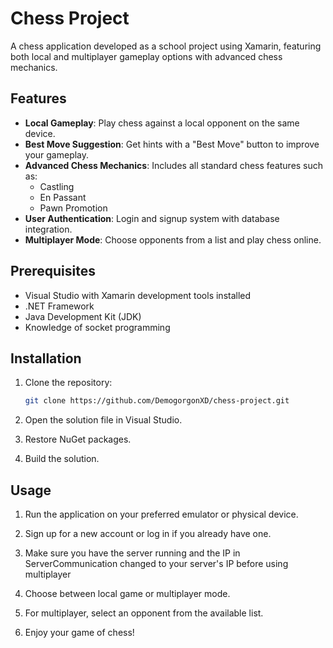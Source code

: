 # Chess Project

A chess application developed as a school project using Xamarin, featuring both local and multiplayer gameplay options with advanced chess mechanics.

## Features

- **Local Gameplay**: Play chess against a local opponent on the same device.
- **Best Move Suggestion**: Get hints with a "Best Move" button to improve your gameplay.
- **Advanced Chess Mechanics**: Includes all standard chess features such as:
  - Castling
  - En Passant
  - Pawn Promotion
- **User Authentication**: Login and signup system with database integration.
- **Multiplayer Mode**: Choose opponents from a list and play chess online.

## Prerequisites

- Visual Studio with Xamarin development tools installed
- .NET Framework
- Java Development Kit (JDK)
- Knowledge of socket programming


## Installation

1. Clone the repository:
   ```bash
   git clone https://github.com/DemogorgonXD/chess-project.git

2. Open the solution file in Visual Studio.

3. Restore NuGet packages.

4. Build the solution.

## Usage

1. Run the application on your preferred emulator or physical device.

2. Sign up for a new account or log in if you already have one.

3. Make sure you have the server running and the IP in ServerCommunication changed to your server's IP before using multiplayer

4. Choose between local game or multiplayer mode.

5. For multiplayer, select an opponent from the available list.

6. Enjoy your game of chess!
